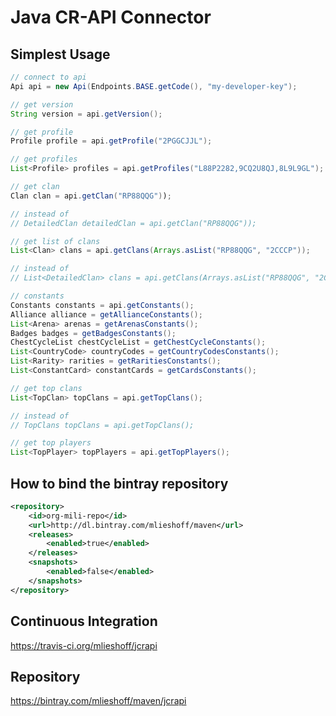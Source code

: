 # Java CR-API Connector

## Simplest Usage ##

```java
// connect to api
Api api = new Api(Endpoints.BASE.getCode(), "my-developer-key");
```

```java
// get version
String version = api.getVersion();
```

```java
// get profile
Profile profile = api.getProfile("2PGGCJJL");
```

```java
// get profiles
List<Profile> profiles = api.getProfiles("L88P2282,9CQ2U8QJ,8L9L9GL");
```

```java
// get clan
Clan clan = api.getClan("RP88QQG"));

// instead of
// DetailedClan detailedClan = api.getClan("RP88QQG"));
```

```java
// get list of clans
List<Clan> clans = api.getClans(Arrays.asList("RP88QQG", "2CCCP"));

// instead of
// List<DetailedClan> clans = api.getClans(Arrays.asList("RP88QQG", "2CCCP"));
```

```java
// constants
Constants constants = api.getConstants();
Alliance alliance = getAllianceConstants();
List<Arena> arenas = getArenasConstants();
Badges badges = getBadgesConstants();
ChestCycleList chestCycleList = getChestCycleConstants();
List<CountryCode> countryCodes = getCountryCodesConstants();
List<Rarity> rarities = getRaritiesConstants();
List<ConstantCard> constantCards = getCardsConstants();
```

```java
// get top clans
List<TopClan> topClans = api.getTopClans();

// instead of
// TopClans topClans = api.getTopClans();
```

```java
// get top players
List<TopPlayer> topPlayers = api.getTopPlayers();
```

## How to bind the bintray repository ##

```xml
<repository>
    <id>org-mili-repo</id>
    <url>http://dl.bintray.com/mlieshoff/maven</url>
    <releases>
        <enabled>true</enabled>
    </releases>
    <snapshots>
        <enabled>false</enabled>
    </snapshots>
</repository>
```
## Continuous Integration ##

https://travis-ci.org/mlieshoff/jcrapi

## Repository ##

https://bintray.com/mlieshoff/maven/jcrapi


